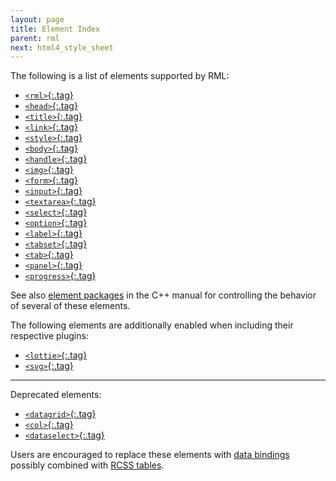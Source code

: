 ```yaml
---
layout: page
title: Element Index
parent: rml
next: html4_style_sheet
---
```


The following is a list of elements supported by RML:

- [`<rml>`{:.tag}](documents.html#rml)
- [`<head>`{:.tag}](documents.html#head)
- [`<title>`{:.tag}](documents.html#title)
- [`<link>`{:.tag}](documents.html#link)
- [`<style>`{:.tag}](style_sheets.html#style)
- [`<body>`{:.tag}](documents.html#body)
- [`<handle>`{:.tag}](controls.html#handle)
- [`<img>`{:.tag}](images.html#img)
- [`<form>`{:.tag}](forms.html#form)
- [`<input>`{:.tag}](forms.html#input)
- [`<textarea>`{:.tag}](forms.html#textarea)
- [`<select>`{:.tag}](forms.html#select)
- [`<option>`{:.tag}](forms.html#option)
- [`<label>`{:.tag}](forms.html#label)
- [`<tabset>`{:.tag}](controls.html#tabset)
- [`<tab>`{:.tag}](controls.html#tab)
- [`<panel>`{:.tag}](controls.html#panel)
- [`<progress>`{:.tag}](data_display.html#progress)

See also [element packages]({{"pages/cpp_manual/element_packages.html"|relative_url}}) in the C++ manual for controlling the behavior of several of these elements.

The following elements are additionally enabled when including their respective plugins:

- [`<lottie>`{:.tag}](../cpp_manual/lottie.html)
- [`<svg>`{:.tag}](../cpp_manual/svg.html)

---

Deprecated elements:

- [`<datagrid>`{:.tag}](deprecated.html#datagrid)
- [`<col>`{:.tag}](deprecated.html#col)
- [`<dataselect>`{:.tag}](deprecated.html#dataselect)

Users are encouraged to replace these elements with [data bindings](../data_bindings.html) possibly combined with [RCSS tables](../rcss/tables.html).
